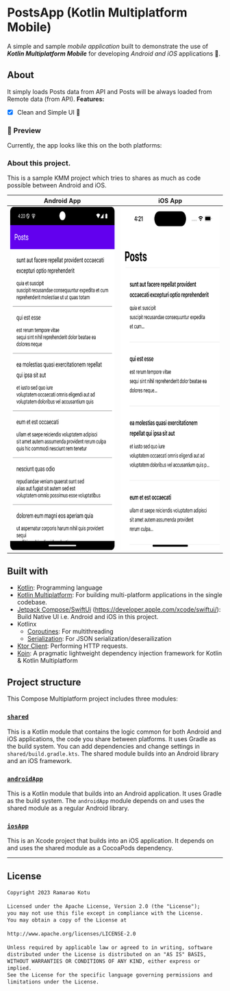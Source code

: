 # PostsApp (Kotlin Multiplatform Mobile)

A simple and sample _mobile application_ built to demonstrate the use of
_**Kotlin Multiplatform Mobile**_ for developing _Android and iOS_ applications 🚀.

## About 

It simply loads Posts data from API and Posts will be always loaded from Remote data (from API).
**Features:**
- [x] Clean and Simple UI 🎨


### 📱 Preview

Currently, the app looks like this on the both platforms:

### About this project. 
This is a sample KMM project which tries to shares as much as code possible between Android and iOS. 

Android App                          |  iOS App
:-------------------------:|:-------------------------:
<img src="https://github.com/ramaraokotu/KMMPostsApp/blob/main/android.png" width="400" height="800">  | <img src="https://github.com/ramaraokotu/KMMPostsApp/blob/main/Simulator%20Screenshot%20-%20iPhone%2015%20Pro%20-%202024-10-13%20at%2004.21.15.png" width="400" height="800">

## Built with 

- [Kotlin](kotlinlang.org): Programming language
- [Kotlin Multiplatform](https://kotlinlang.org/docs/multiplatform.html): For building multi-platform applications in the single codebase.
- [Jetpack Compose/SwiftUi](https://developer.android.com/develop/ui/compose/documentation) (https://developer.apple.com/xcode/swiftui/): Build Native UI i.e. Android and iOS in this project.
- Kotlinx
  - [Coroutines](https://github.com/Kotlin/kotlinx.coroutines): For multithreading
  - [Serialization](https://github.com/Kotlin/kotlinx.serialization): For JSON serialization/deserailization
- [Ktor Client](https://github.com/ktorio/ktor): Performing HTTP requests.
- [Koin](https://github.com/InsertKoinIO/koin): A pragmatic lightweight dependency injection framework for Kotlin & Kotlin Multiplatform 
  
## Project structure 

This Compose Multiplatform project includes three modules:

### [`shared`](/shared)
This is a Kotlin module that contains the logic common for both Android and iOS applications, the code you share between platforms.
It uses Gradle as the build system. You can add dependencies and change settings in `shared/build.gradle.kts`. The shared module builds into an Android library and an iOS framework.

### [`androidApp`](/androidApp)
This is a Kotlin module that builds into an Android application. It uses Gradle as the build system. The `androidApp` module depends on and uses the shared module as a regular Android library.

### [`iosApp`](/iosApp)
This is an Xcode project that builds into an iOS application. It depends on and uses the shared module as a CocoaPods dependency.

---
## License

```
Copyright 2023 Ramarao Kotu

Licensed under the Apache License, Version 2.0 (the "License");
you may not use this file except in compliance with the License.
You may obtain a copy of the License at

http://www.apache.org/licenses/LICENSE-2.0

Unless required by applicable law or agreed to in writing, software
distributed under the License is distributed on an "AS IS" BASIS,
WITHOUT WARRANTIES OR CONDITIONS OF ANY KIND, either express or implied.
See the License for the specific language governing permissions and
limitations under the License.
```
